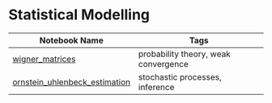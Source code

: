 # Statistical Modelling

| Notebook Name                              | Tags                          |
|-------------------------------------------|-------------------------------|
| [wigner_matrices](notebooks/probability/wigner_matrices.ipynb) | probability theory, weak convergence |
| [ornstein_uhlenbeck_estimation](notebooks/mixed_topics/ornstein_uhlenbeck_estimation.ipynb) | stochastic processes, inference |

